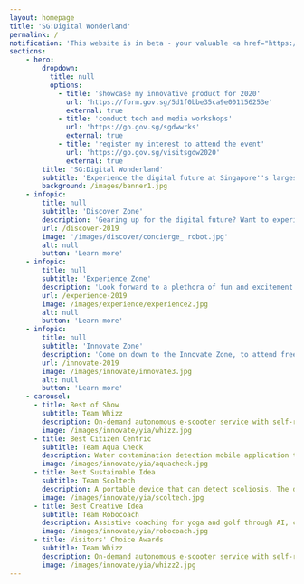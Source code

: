 ```yaml
---
layout: homepage
title: 'SG:Digital Wonderland'
permalink: /
notification: 'This website is in beta - your valuable <a href="https://www.google.com">feedback</a> will help us in improving it.'
sections:
    - hero:
        dropdown:
          title: null
          options:
            - title: 'showcase my innovative product for 2020'
              url: 'https://form.gov.sg/5d1f0bbe35ca9e001156253e'
              external: true
            - title: 'conduct tech and media workshops'
              url: 'https://go.gov.sg/sgdwwrks'
              external: true
            - title: 'register my interest to attend the event'
              url: 'https://go.gov.sg/visitsgdw2020'
              external: true
        title: 'SG:Digital Wonderland'
        subtitle: 'Experience the digital future at Singapore''s largest tech carnival'
        background: /images/banner1.jpg
    - infopic:
        title: null
        subtitle: 'Discover Zone'
        description: 'Gearing up for the digital future? Want to experience a mock cyber-attack and the damages it can potentially cause? Learn how to protect yourself in the digital age and discover how Artificial Intelligence (AI) technologies can transform almost everything from home living products to services. Visit the Discover Zone to learn more and get a chance to win attractive prizes in our sure win lucky dip!'
        url: /discover-2019
        image: '/images/discover/concierge_ robot.jpg'
        alt: null
        button: 'Learn more'
    - infopic:
        title: null
        subtitle: 'Experience Zone'
        description: 'Look forward to a plethora of fun and excitement from discovering the latest tech gadgets and innovations that can help improve our lives; to interacting with a multitude of Immersive Media experiences, having fun with a game of Augmented Reality dodgeball to taking part in a myriad of activities at the Drone Arcade!'
        url: /experience-2019
        image: /images/experience/experience2.jpg
        alt: null
        button: 'Learn more'
    - infopic:
        title: null
        subtitle: 'Innovate Zone'
        description: 'Come on down to the Innovate Zone, to attend free tech workshops and have fun learning about coding and digital making. Get inspired by cutting edge tech prototypes created by students and join the crowd to cheer our local and regional students innovating and participating in the Youth Innovation Awards, Code Quest and Tech for Good coding competitions!'
        url: /innovate-2019
        image: /images/innovate/innovate3.jpg
        alt: null
        button: 'Learn more'
    - carousel:
      - title: Best of Show
        subtitle: Team Whizz
        description: On-demand autonomous e-scooter service with self-redistributing, orientating, parking and charging features. <a href="/innovate/youth-innovation-awards/">Learn more.</a>
        image: /images/innovate/yia/whizz.jpg
      - title: Best Citizen Centric
        subtitle: Team Aqua Check
        description: Water contamination detection mobile application that equips users with the ability to check water for contamination. The mobile application recognises different types of bacteria by uploading a microscopic photo of water sample onto the app's cloud database. <a href="/innovate/youth-innovation-awards/">Learn more.</a>
        image: /images/innovate/yia/aquacheck.jpg
      - title: Best Sustainable Idea
        subtitle: Team Scoltech
        description: A portable device that can detect scoliosis. The device is able to provide accurate digital reading using an accelerometer and rotary encoder, and thus eliminate the need for repeated x-ray scanning for routine measurement. <a href="/innovate/youth-innovation-awards/">Learn more.</a>
        image: /images/innovate/yia/scoltech.jpg
      - title: Best Creative Idea
        subtitle: Team Robocoach
        description: Assistive coaching for yoga and golf through AI, computer vision, and deep learning. Robocoach is able to analyse a user posture and provide feedback to help them improve their performance. <a href="/innovate/youth-innovation-awards/">Learn more.</a>
        image: /images/innovate/yia/robocoach.jpg
      - title: Visitors' Choice Awards
        subtitle: Team Whizz
        description: On-demand autonomous e-scooter service with self-redistributing, orientating, parking and charging features. <a href="/innovate/youth-innovation-awards/">Learn more.</a>
        image: /images/innovate/yia/whizz2.jpg
---
```



<!-- Type your notification here - the notification bar will not appear if this is empty. For other changes, refer to _data/homepage.yml to edit the homepage -->

